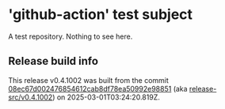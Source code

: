 # 'github-action' test subject

A test repository. Nothing to see here.


## Release build info

This release v0.4.1002 was built from the commit [08ec67d002476854612cab8df78ea50992e98851](https://github.com/kattecon/gh-release-test-ga/tree/08ec67d002476854612cab8df78ea50992e98851) (aka [release-src/v0.4.1002](https://github.com/kattecon/gh-release-test-ga/tree/release-src/v0.4.1002)) on 2025-03-01T03:24:20.819Z.
        